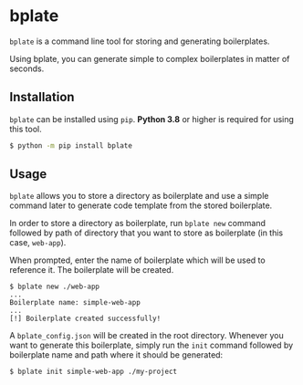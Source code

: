 # bplate
`bplate` is a command line tool for storing and generating boilerplates.

Using bplate, you can generate simple to complex boilerplates in matter of seconds.

## Installation
`bplate` can be installed using `pip`. **Python 3.8** or higher is required for
using this tool.
```sh
$ python -m pip install bplate
```

## Usage
`bplate` allows you to store a directory as boilerplate and use a simple command later
to generate code template from the stored boilerplate.

In order to store a directory as boilerplate, run `bplate new` command followed by
path of directory that you want to store as boilerplate (in this case, `web-app`).

When prompted, enter the name of boilerplate which will be used to reference it. The
boilerplate will be created.

```
$ bplate new ./web-app
...
Boilerplate name: simple-web-app
...
[!] Boilerplate created successfully!
```

A `bplate_config.json` will be created in the root directory. Whenever you want to
generate this boilerplate, simply run the `init` command followed by boilerplate name
and path where it should be generated:

```
$ bplate init simple-web-app ./my-project
```
